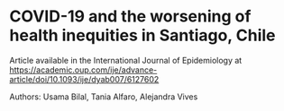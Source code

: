 #  COVID-19 and the worsening of health inequities in Santiago, Chile 
Article available in the International Journal of Epidemiology at https://academic.oup.com/ije/advance-article/doi/10.1093/ije/dyab007/6127602

Authors: Usama Bilal, Tania Alfaro, Alejandra Vives